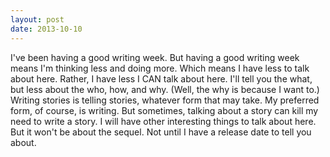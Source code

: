 ```yaml
---
layout: post
date: 2013-10-10
---
```


I've been having a good writing week. But having a good writing week means I'm thinking less and doing more. Which means I have less to talk about here. Rather, I have less I CAN talk about here. I'll tell you the what, but less about the who, how, and why. (Well, the why is because I want to.) Writing stories is telling stories, whatever form that may take. My preferred form, of course, is writing. But sometimes, talking about a story can kill my need to write a story. I will have other interesting things to talk about here. But it won't be about the sequel. Not until I have a release date to tell you about. 
